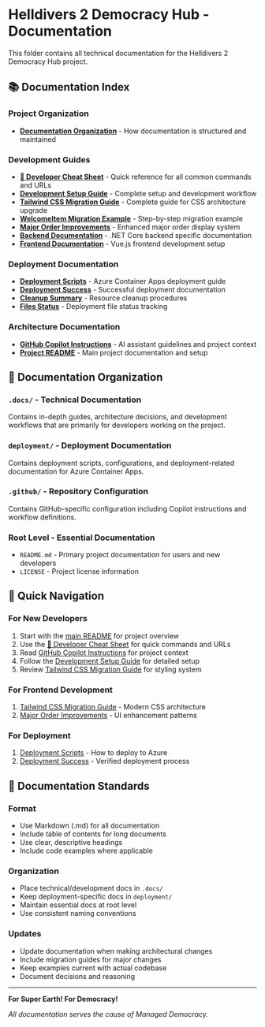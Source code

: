 # Helldivers 2 Democracy Hub - Documentation

This folder contains all technical documentation for the Helldivers 2 Democracy Hub project.

## 📚 Documentation Index

### Project Organization
- [**Documentation Organization**](./DOCUMENTATION-ORGANIZATION.md) - How documentation is structured and maintained

### Development Guides
- [**🚀 Developer Cheat Sheet**](./DEVELOPER-CHEAT-SHEET.md) - Quick reference for all common commands and URLs
- [**Development Setup Guide**](./DEVELOPMENT-SETUP.md) - Complete setup and development workflow
- [**Tailwind CSS Migration Guide**](./TAILWIND-MIGRATION-GUIDE.md) - Complete guide for CSS architecture upgrade
- [**WelcomeItem Migration Example**](./WELCOME-ITEM-MIGRATION.md) - Step-by-step migration example
- [**Major Order Improvements**](./MAJOR-ORDER-IMPROVEMENTS.md) - Enhanced major order display system
- [**Backend Documentation**](./BACKEND-README.md) - .NET Core backend specific documentation
- [**Frontend Documentation**](./FRONTEND-README.md) - Vue.js frontend development setup

### Deployment Documentation
- [**Deployment Scripts**](../deployment/DEPLOYMENT-SCRIPTS.md) - Azure Container Apps deployment guide
- [**Deployment Success**](../deployment/DEPLOYMENT-SUCCESS.md) - Successful deployment documentation
- [**Cleanup Summary**](../deployment/CLEANUP-SUMMARY.md) - Resource cleanup procedures
- [**Files Status**](../deployment/FILES-STATUS.md) - Deployment file status tracking

### Architecture Documentation
- [**GitHub Copilot Instructions**](../.github/copilot-instructions.md) - AI assistant guidelines and project context
- [**Project README**](../README.md) - Main project documentation and setup

## 📂 Documentation Organization

### `.docs/` - Technical Documentation
Contains in-depth guides, architecture decisions, and development workflows that are primarily for developers working on the project.

### `deployment/` - Deployment Documentation  
Contains deployment scripts, configurations, and deployment-related documentation for Azure Container Apps.

### `.github/` - Repository Configuration
Contains GitHub-specific configuration including Copilot instructions and workflow definitions.

### Root Level - Essential Documentation
- `README.md` - Primary project documentation for users and new developers
- `LICENSE` - Project license information

## 🎯 Quick Navigation

### For New Developers
1. Start with the [main README](../README.md) for project overview
2. Use the [🚀 Developer Cheat Sheet](./DEVELOPER-CHEAT-SHEET.md) for quick commands and URLs
3. Read [GitHub Copilot Instructions](../.github/copilot-instructions.md) for project context
4. Follow the [Development Setup Guide](./DEVELOPMENT-SETUP.md) for detailed setup
5. Review [Tailwind CSS Migration Guide](./TAILWIND-MIGRATION-GUIDE.md) for styling system

### For Frontend Development
1. [Tailwind CSS Migration Guide](./TAILWIND-MIGRATION-GUIDE.md) - Modern CSS architecture
2. [Major Order Improvements](./MAJOR-ORDER-IMPROVEMENTS.md) - UI enhancement patterns

### For Deployment
1. [Deployment Scripts](../deployment/DEPLOYMENT-SCRIPTS.md) - How to deploy to Azure
2. [Deployment Success](../deployment/DEPLOYMENT-SUCCESS.md) - Verified deployment process

## 📝 Documentation Standards

### Format
- Use Markdown (.md) for all documentation
- Include table of contents for long documents
- Use clear, descriptive headings
- Include code examples where applicable

### Organization
- Place technical/development docs in `.docs/`
- Keep deployment-specific docs in `deployment/`
- Maintain essential docs at root level
- Use consistent naming conventions

### Updates
- Update documentation when making architectural changes
- Include migration guides for major changes
- Keep examples current with actual codebase
- Document decisions and reasoning

---

**For Super Earth! For Democracy!**

*All documentation serves the cause of Managed Democracy.*
